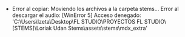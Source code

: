 - Error al copiar:
    Moviendo los archivos a la carpeta stems...
    Error al descargar el audio: [WinError 5] Acceso denegado: 'C:\\Users\\Izeta\\Desktop\\FL STUDIO\\PROYECTOS FL STUDIO\\[STEMS]\\Loriak Udan Stems\\assets\\stems\\mdx_extra'